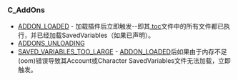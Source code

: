 ### C\_AddOns

* [ADDON\_LOADED](https://wow.gamepedia.com/ADDON_LOADED) - 加载插件后立即触发--即其[.toc](https://wow.gamepedia.com/.toc)文件中的所有文件都已执行，并已经加载SavedVariables（如果已声明）。
* [ADDONS\_UNLOADING](https://wow.gamepedia.com/ADDONS_UNLOADING)
* [SAVED\_VARIABLES\_TOO\_LARGE](https://wow.gamepedia.com/SAVED_VARIABLES_TOO_LARGE) - [ADDON\_LOADED](https://wow.gamepedia.com/ADDON_LOADED)后如果由于内存不足\(oom\)错误导致其Account或Character SavedVariables文件无法加载，立即触发。



